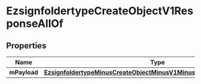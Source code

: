
# EzsignfoldertypeCreateObjectV1ResponseAllOf

## Properties
Name | Type | Description | Notes
------------ | ------------- | ------------- | -------------
**mPayload** | [**EzsignfoldertypeMinusCreateObjectMinusV1MinusResponseMinusMPayload**](EzsignfoldertypeMinusCreateObjectMinusV1MinusResponseMinusMPayload.md) |  | 



